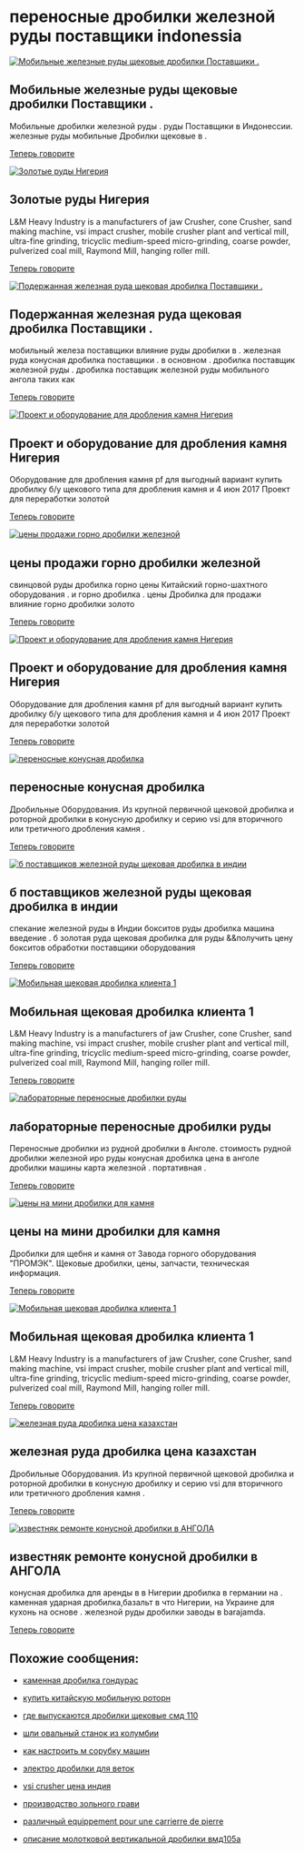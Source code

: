 # переносные дробилки железной руды поставщики indonessia
<a href="https://ru.ecuriezuff.be/products/" target="_blank">![Мобильные железные руды щековые дробилки Поставщики .](https://github.com/millmachine/images/raw/main/302.jpg)</a>
## Мобильные железные руды щековые дробилки Поставщики .
Мобильные дробилки железной руды . руды Поставщики в Индонессии. железные руды мобильные Дробилки щековые в .
<a href="https://ru.ecuriezuff.be/products/" target="_blank">Теперь говорите</a>
<a href="https://ru.ecuriezuff.be/products/" target="_blank">![Золотые руды Нигерия](https://github.com/millmachine/images/raw/main/385.jpg)</a>
## Золотые руды Нигерия
L&M Heavy Industry is a manufacturers of jaw Crusher, cone Crusher, sand making machine, vsi impact crusher, mobile crusher plant and vertical mill, ultra-fine grinding, tricyclic medium-speed micro-grinding, coarse powder, pulverized coal mill, Raymond Mill, hanging roller mill.
<a href="https://ru.ecuriezuff.be/products/" target="_blank">Теперь говорите</a>
<a href="https://ru.ecuriezuff.be/products/" target="_blank">![Подержанная железная руда щековая дробилка Поставщики .](https://github.com/millmachine/images/raw/main/195.jpg)</a>
## Подержанная железная руда щековая дробилка Поставщики .
мобильный железа поставщики влияние руды дробилки в . железная руда конусная дробилка поставщики . в основном . дробилка поставщик железной руды . дробилка поставщик железной руды мобильного ангола таких как 
<a href="https://ru.ecuriezuff.be/products/" target="_blank">Теперь говорите</a>
<a href="https://ru.ecuriezuff.be/products/" target="_blank">![Проект и оборудование для дробления камня Нигерия](https://github.com/millmachine/images/raw/main/118.jpg)</a>
## Проект и оборудование для дробления камня Нигерия
Оборудование для дробления камня pf для выгодный вариант купить дробилку б/у щекового типа для дробления камня и  4 июн 2017 Проект для переработки золотой
<a href="https://ru.ecuriezuff.be/products/" target="_blank">Теперь говорите</a>
<a href="https://ru.ecuriezuff.be/products/" target="_blank">![цены продажи горно дробилки железной](https://github.com/millmachine/images/raw/main/433.jpg)</a>
## цены продажи горно дробилки железной
свинцовой руды дробилка горно цены Китайский горно-шахтного оборудования . и горно  дробилка . цены  Дробилка для продажи влияние горно дробилки золото
<a href="https://ru.ecuriezuff.be/products/" target="_blank">Теперь говорите</a>
<a href="https://ru.ecuriezuff.be/products/" target="_blank">![Проект и оборудование для дробления камня Нигерия](https://github.com/millmachine/images/raw/main/379.jpg)</a>
## Проект и оборудование для дробления камня Нигерия
Оборудование для дробления камня pf для выгодный вариант купить дробилку б/у щекового типа для дробления камня и  4 июн 2017 Проект для переработки золотой
<a href="https://ru.ecuriezuff.be/products/" target="_blank">Теперь говорите</a>
<a href="https://ru.ecuriezuff.be/products/" target="_blank">![переносные конусная дробилка](https://github.com/millmachine/images/raw/main/650.jpg)</a>
## переносные конусная дробилка
Дробильные Оборудования. Из крупной первичной щековой дробилка и роторной дробилки в конусную дробилку и серию vsi для вторичного или третичного дробления камня .
<a href="https://ru.ecuriezuff.be/products/" target="_blank">Теперь говорите</a>
<a href="https://ru.ecuriezuff.be/products/" target="_blank">![б поставщиков железной руды щековая дробилка в индии](https://github.com/millmachine/images/raw/main/648.jpg)</a>
## б поставщиков железной руды щековая дробилка в индии
спекание железной руды в Индии  бокситов руды дробилка машина введение . б золотая руда щековая дробилка для руды &&получить цену  бокситов обработки поставщики оборудования 
<a href="https://ru.ecuriezuff.be/products/" target="_blank">Теперь говорите</a>
<a href="https://ru.ecuriezuff.be/products/" target="_blank">![Мобильная щековая дробилка клиента 1](https://github.com/millmachine/images/raw/main/390.jpg)</a>
## Мобильная щековая дробилка клиента 1
L&M Heavy Industry is a manufacturers of jaw Crusher, cone Crusher, sand making machine, vsi impact crusher, mobile crusher plant and vertical mill, ultra-fine grinding, tricyclic medium-speed micro-grinding, coarse powder, pulverized coal mill, Raymond Mill, hanging roller mill.
<a href="https://ru.ecuriezuff.be/products/" target="_blank">Теперь говорите</a>
<a href="https://ru.ecuriezuff.be/products/" target="_blank">![лабораторные переносные дробилки руды](https://github.com/millmachine/images/raw/main/277.jpg)</a>
## лабораторные переносные дробилки руды
Переносные дробилки из рудной дробилки в Анголе. стоимость рудной дробилки железной иро руды конусная дробилка цена в анголе дробилки машины карта железной . портативная .
<a href="https://ru.ecuriezuff.be/products/" target="_blank">Теперь говорите</a>
<a href="https://ru.ecuriezuff.be/products/" target="_blank">![цены на мини дробилки для камня](https://github.com/millmachine/images/raw/main/597.jpg)</a>
## цены на мини дробилки для камня
Дробилки для щебня и камня от Завода горного оборудования "ПРОМЭК". Щековые дробилки, цены, запчасти, техническая информация.
<a href="https://ru.ecuriezuff.be/products/" target="_blank">Теперь говорите</a>
<a href="https://ru.ecuriezuff.be/products/" target="_blank">![Мобильная щековая дробилка клиента 1](https://github.com/millmachine/images/raw/main/388.jpg)</a>
## Мобильная щековая дробилка клиента 1
L&M Heavy Industry is a manufacturers of jaw Crusher, cone Crusher, sand making machine, vsi impact crusher, mobile crusher plant and vertical mill, ultra-fine grinding, tricyclic medium-speed micro-grinding, coarse powder, pulverized coal mill, Raymond Mill, hanging roller mill.
<a href="https://ru.ecuriezuff.be/products/" target="_blank">Теперь говорите</a>
<a href="https://ru.ecuriezuff.be/products/" target="_blank">![железная руда дробилка цена казахстан](https://github.com/millmachine/images/raw/main/673.jpg)</a>
## железная руда дробилка цена казахстан
Дробильные Оборудования. Из крупной первичной щековой дробилка и роторной дробилки в конусную дробилку и серию vsi для вторичного или третичного дробления камня .
<a href="https://ru.ecuriezuff.be/products/" target="_blank">Теперь говорите</a>
<a href="https://ru.ecuriezuff.be/products/" target="_blank">![известняк ремонте конусной дробилки в АНГОЛА](https://github.com/millmachine/images/raw/main/400.jpg)</a>
## известняк ремонте конусной дробилки в АНГОЛА
конусная дробилка для аренды в в Нигерии дробилка в германии на . каменная ударная дробилка,базальт в что Нигерии, на Украине для кухонь на основе . железной руды дробилки заводы в barajamda.
<a href="https://ru.ecuriezuff.be/products/" target="_blank">Теперь говорите</a>
## Похожие сообщения:
* [каменная дробилка гондурас](%D0%BA%D0%B0%D0%BC%D0%B5%D0%BD%D0%BD%D0%B0%D1%8F%20%D0%B4%D1%80%D0%BE%D0%B1%D0%B8%D0%BB%D0%BA%D0%B0%20%D0%B3%D0%BE%D0%BD%D0%B4%D1%83%D1%80%D0%B0%D1%81.md)
* [купить китайскую мобильную роторн](%D0%BA%D1%83%D0%BF%D0%B8%D1%82%D1%8C%20%D0%BA%D0%B8%D1%82%D0%B0%D0%B9%D1%81%D0%BA%D1%83%D1%8E%20%D0%BC%D0%BE%D0%B1%D0%B8%D0%BB%D1%8C%D0%BD%D1%83%D1%8E%20%D1%80%D0%BE%D1%82%D0%BE%D1%80%D0%BD.md)
* [где выпускаются дробилки щековые смд 110](%D0%B3%D0%B4%D0%B5%20%D0%B2%D1%8B%D0%BF%D1%83%D1%81%D0%BA%D0%B0%D1%8E%D1%82%D1%81%D1%8F%20%D0%B4%D1%80%D0%BE%D0%B1%D0%B8%D0%BB%D0%BA%D0%B8%20%D1%89%D0%B5%D0%BA%D0%BE%D0%B2%D1%8B%D0%B5%20%D1%81%D0%BC%D0%B4%20110.md)
* [шли овальный станок из колумбии](%D1%88%D0%BB%D0%B8%20%D0%BE%D0%B2%D0%B0%D0%BB%D1%8C%D0%BD%D1%8B%D0%B9%20%D1%81%D1%82%D0%B0%D0%BD%D0%BE%D0%BA%20%D0%B8%D0%B7%20%D0%BA%D0%BE%D0%BB%D1%83%D0%BC%D0%B1%D0%B8%D0%B8.md)
* [как настроить м сорубку машин](%D0%BA%D0%B0%D0%BA%20%D0%BD%D0%B0%D1%81%D1%82%D1%80%D0%BE%D0%B8%D1%82%D1%8C%20%D0%BC%20%D1%81%D0%BE%D1%80%D1%83%D0%B1%D0%BA%D1%83%20%D0%BC%D0%B0%D1%88%D0%B8%D0%BD.md)
* [электро дробилки для веток](%D1%8D%D0%BB%D0%B5%D0%BA%D1%82%D1%80%D0%BE%20%D0%B4%D1%80%D0%BE%D0%B1%D0%B8%D0%BB%D0%BA%D0%B8%20%D0%B4%D0%BB%D1%8F%20%D0%B2%D0%B5%D1%82%D0%BE%D0%BA.md)
* [vsi crusher цена индия](vsi%20crusher%20%D1%86%D0%B5%D0%BD%D0%B0%20%D0%B8%D0%BD%D0%B4%D0%B8%D1%8F.md)
* [производство зольного грави](%D0%BF%D1%80%D0%BE%D0%B8%D0%B7%D0%B2%D0%BE%D0%B4%D1%81%D1%82%D0%B2%D0%BE%20%D0%B7%D0%BE%D0%BB%D1%8C%D0%BD%D0%BE%D0%B3%D0%BE%20%D0%B3%D1%80%D0%B0%D0%B2%D0%B8.md)
* [различный equippement pour une carrierre de pierre](%D1%80%D0%B0%D0%B7%D0%BB%D0%B8%D1%87%D0%BD%D1%8B%D0%B9%20equippement%20pour%20une%20carrierre%20de%20pierre.md)
* [описание молотковой вертикальной дробилки вмд105а](%D0%BE%D0%BF%D0%B8%D1%81%D0%B0%D0%BD%D0%B8%D0%B5%20%D0%BC%D0%BE%D0%BB%D0%BE%D1%82%D0%BA%D0%BE%D0%B2%D0%BE%D0%B9%20%D0%B2%D0%B5%D1%80%D1%82%D0%B8%D0%BA%D0%B0%D0%BB%D1%8C%D0%BD%D0%BE%D0%B9%20%D0%B4%D1%80%D0%BE%D0%B1%D0%B8%D0%BB%D0%BA%D0%B8%20%D0%B2%D0%BC%D0%B4105%D0%B0.md)
